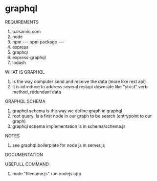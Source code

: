 # graphql

REQUIREMENTS
1. balsamiq.com
2. node
3. npm
--- npm package ---
4. express
5. graphql
6. express-graphql
7. lodash

WHAT IS GRAPHQL
1. is the way computer send and receive the data (more like rest api)
2. it is introduce to address several restapi downside like "strict" verb method, redundant data

GRAPHQL SCHEMA
1. graphql schema is the way we define graph in graphql
2. root query: is a first node in our graph to be search (entrypoint to our graph)
3. graphql schema implementation is in schema/schema.js


NOTES
1. see graphql boilerplate for node js in server.js

DOCUMENTATION


USEFULL COMMAND
1. node "filename.js" run nodejs app